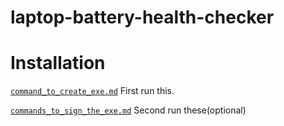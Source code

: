 # laptop-battery-health-checker

# Installation

[`command_to_create_exe.md`](command_to_create_exe.md) First run this.

[`commands_to_sign_the_exe.md`](commands_to_sign_the_exe.md) Second run these(optional)
